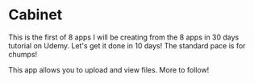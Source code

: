 # Cabinet

This is the first of 8 apps I will be creating from the 8 apps in 30 days tutorial on Udemy.
Let's get it done in 10 days!  The standard pace is for chumps!


This app allows you to upload and view files.  More to follow!
